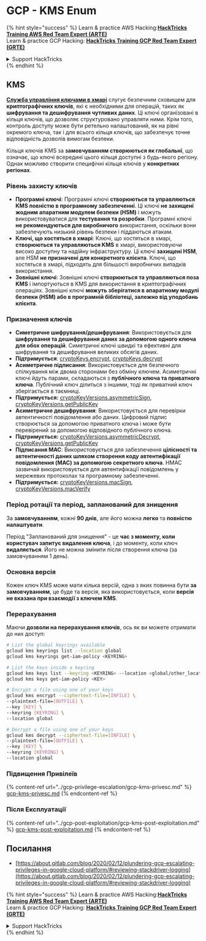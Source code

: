 # GCP - KMS Enum

{% hint style="success" %}
Learn & practice AWS Hacking:<img src="../../../.gitbook/assets/image (1) (1) (1).png" alt="" data-size="line">[**HackTricks Training AWS Red Team Expert (ARTE)**](https://training.hacktricks.xyz/courses/arte)<img src="../../../.gitbook/assets/image (1) (1) (1).png" alt="" data-size="line">\
Learn & practice GCP Hacking: <img src="../../../.gitbook/assets/image (2).png" alt="" data-size="line">[**HackTricks Training GCP Red Team Expert (GRTE)**<img src="../../../.gitbook/assets/image (2).png" alt="" data-size="line">](https://training.hacktricks.xyz/courses/grte)

<details>

<summary>Support HackTricks</summary>

* Check the [**subscription plans**](https://github.com/sponsors/carlospolop)!
* **Join the** 💬 [**Discord group**](https://discord.gg/hRep4RUj7f) or the [**telegram group**](https://t.me/peass) or **follow** us on **Twitter** 🐦 [**@hacktricks\_live**](https://twitter.com/hacktricks_live)**.**
* **Share hacking tricks by submitting PRs to the** [**HackTricks**](https://github.com/carlospolop/hacktricks) and [**HackTricks Cloud**](https://github.com/carlospolop/hacktricks-cloud) github repos.

</details>
{% endhint %}

## KMS

[**Служба управління ключами в хмарі**](https://cloud.google.com/kms/docs/) слугує безпечним сховищем для **криптографічних ключів**, які є необхідними для операцій, таких як **шифрування та дешифрування чутливих даних**. Ці ключі організовані в кільця ключів, що дозволяє структуровано управляти ними. Крім того, контроль доступу може бути ретельно налаштований, як на рівні окремого ключа, так і для всього кільця ключів, що забезпечує точне відповідність дозволів вимогам безпеки.

Кільця ключів KMS за **замовчуванням створюються як глобальні**, що означає, що ключі всередині цього кільця доступні з будь-якого регіону. Однак можливо створити специфічні кільця ключів у **конкретних регіонах**.

### Рівень захисту ключів

* **Програмні ключі**: Програмні ключі **створюються та управляються KMS повністю в програмному забезпеченні**. Ці ключі **не захищені жодним апаратним модулем безпеки (HSM)** і можуть використовуватися для **тестування та розробки**. Програмні ключі **не рекомендуються для виробничого** використання, оскільки вони забезпечують низький рівень безпеки і піддаються атакам.
* **Ключі, що хостяться в хмарі**: Ключі, що хостяться в хмарі, **створюються та управляються KMS** в хмарі, використовуючи високо доступну та надійну інфраструктуру. Ці ключі **захищені HSM**, але HSM **не призначені для конкретного клієнта**. Ключі, що хостяться в хмарі, підходять для більшості виробничих випадків використання.
* **Зовнішні ключі**: Зовнішні ключі **створюються та управляються поза KMS** і імпортуються в KMS для використання в криптографічних операціях. Зовнішні ключі **можуть зберігатися в апаратному модулі безпеки (HSM) або в програмній бібліотеці, залежно від уподобань клієнта**.

### Призначення ключів

* **Симетричне шифрування/дешифрування**: Використовується для **шифрування та дешифрування даних за допомогою одного ключа для обох операцій**. Симетричні ключі швидкі та ефективні для шифрування та дешифрування великих обсягів даних.
* **Підтримується**: [cryptoKeys.encrypt](https://cloud.google.com/kms/docs/reference/rest/v1/projects.locations.keyRings.cryptoKeys/encrypt), [cryptoKeys.decrypt](https://cloud.google.com/kms/docs/reference/rest/v1/projects.locations.keyRings.cryptoKeys/decrypt)
* **Асиметричне підписання**: Використовується для безпечного спілкування між двома сторонами без обміну ключем. Асиметричні ключі йдуть парами, складаються з **публічного ключа та приватного ключа**. Публічний ключ ділиться з іншими, тоді як приватний ключ зберігається в таємниці.
* **Підтримується:** [cryptoKeyVersions.asymmetricSign](https://cloud.google.com/kms/docs/reference/rest/v1/projects.locations.keyRings.cryptoKeys.cryptoKeyVersions/asymmetricSign), [cryptoKeyVersions.getPublicKey](https://cloud.google.com/kms/docs/reference/rest/v1/projects.locations.keyRings.cryptoKeys.cryptoKeyVersions/getPublicKey)
* **Асиметричне дешифрування**: Використовується для перевірки автентичності повідомлення або даних. Цифровий підпис створюється за допомогою приватного ключа і може бути перевірений за допомогою відповідного публічного ключа.
* **Підтримується:** [cryptoKeyVersions.asymmetricDecrypt](https://cloud.google.com/kms/docs/reference/rest/v1/projects.locations.keyRings.cryptoKeys.cryptoKeyVersions/asymmetricDecrypt), [cryptoKeyVersions.getPublicKey](https://cloud.google.com/kms/docs/reference/rest/v1/projects.locations.keyRings.cryptoKeys.cryptoKeyVersions/getPublicKey)
* **Підписання MAC**: Використовується для забезпечення **цілісності та автентичності даних шляхом створення коду автентифікації повідомлення (MAC) за допомогою секретного ключа**. HMAC зазвичай використовується для автентифікації повідомлень у мережевих протоколах та програмному забезпеченні.
* **Підтримується:** [cryptoKeyVersions.macSign](https://cloud.google.com/kms/docs/reference/rest/v1/projects.locations.keyRings.cryptoKeys.cryptoKeyVersions/macSign), [cryptoKeyVersions.macVerify](https://cloud.google.com/kms/docs/reference/rest/v1/projects.locations.keyRings.cryptoKeys.cryptoKeyVersions/macVerify)

### Період ротації та період, запланований для знищення

За **замовчуванням**, кожні **90 днів**, але його можна **легко** та **повністю налаштувати**.

Період "Запланований для знищення" - це **час з моменту, коли користувач запитує видалення ключа**, і до моменту, коли ключ **видаляється**. Його не можна змінити після створення ключа (за замовчуванням 1 день).

### Основна версія

Кожен ключ KMS може мати кілька версій, одна з яких повинна бути **за замовчуванням**, це буде та версія, яка використовується, коли **версія не вказана при взаємодії з ключем KMS**.

### Перерахування

Маючи **дозволи на перерахування ключів**, ось як ви можете отримати до них доступ:
```bash
# List the global keyrings available
gcloud kms keyrings list --location global
gcloud kms keyrings get-iam-policy <KEYRING>

# List the keys inside a keyring
gcloud kms keys list --keyring <KEYRING> --location <global/other_locations>
gcloud kms keys get-iam-policy <KEY>

# Encrypt a file using one of your keys
gcloud kms encrypt --ciphertext-file=[INFILE] \
--plaintext-file=[OUTFILE] \
--key [KEY] \
--keyring [KEYRING] \
--location global

# Decrypt a file using one of your keys
gcloud kms decrypt --ciphertext-file=[INFILE] \
--plaintext-file=[OUTFILE] \
--key [KEY] \
--keyring [KEYRING] \
--location global
```
### Підвищення Привілеїв

{% content-ref url="../gcp-privilege-escalation/gcp-kms-privesc.md" %}
[gcp-kms-privesc.md](../gcp-privilege-escalation/gcp-kms-privesc.md)
{% endcontent-ref %}

### Після Експлуатації

{% content-ref url="../gcp-post-exploitation/gcp-kms-post-exploitation.md" %}
[gcp-kms-post-exploitation.md](../gcp-post-exploitation/gcp-kms-post-exploitation.md)
{% endcontent-ref %}

## Посилання

* [https://about.gitlab.com/blog/2020/02/12/plundering-gcp-escalating-privileges-in-google-cloud-platform/#reviewing-stackdriver-logging](https://about.gitlab.com/blog/2020/02/12/plundering-gcp-escalating-privileges-in-google-cloud-platform/#reviewing-stackdriver-logging)

{% hint style="success" %}
Learn & practice AWS Hacking:<img src="../../../.gitbook/assets/image (1) (1) (1).png" alt="" data-size="line">[**HackTricks Training AWS Red Team Expert (ARTE)**](https://training.hacktricks.xyz/courses/arte)<img src="../../../.gitbook/assets/image (1) (1) (1).png" alt="" data-size="line">\
Learn & practice GCP Hacking: <img src="../../../.gitbook/assets/image (2).png" alt="" data-size="line">[**HackTricks Training GCP Red Team Expert (GRTE)**<img src="../../../.gitbook/assets/image (2).png" alt="" data-size="line">](https://training.hacktricks.xyz/courses/grte)

<details>

<summary>Support HackTricks</summary>

* Check the [**subscription plans**](https://github.com/sponsors/carlospolop)!
* **Join the** 💬 [**Discord group**](https://discord.gg/hRep4RUj7f) or the [**telegram group**](https://t.me/peass) or **follow** us on **Twitter** 🐦 [**@hacktricks\_live**](https://twitter.com/hacktricks_live)**.**
* **Share hacking tricks by submitting PRs to the** [**HackTricks**](https://github.com/carlospolop/hacktricks) and [**HackTricks Cloud**](https://github.com/carlospolop/hacktricks-cloud) github repos.

</details>
{% endhint %}
